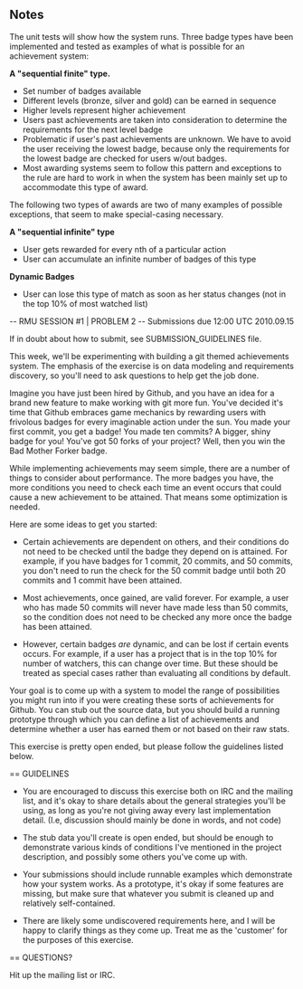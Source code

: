 ## Notes

The unit tests will show how the system runs. Three badge types have been implemented and tested as examples of what 
is possible for an achievement system:

**A "sequential finite" type.** 

- Set number of badges available
- Different levels (bronze, silver and gold) can be earned in sequence
- Higher levels represent higher achievement
- Users past achievements are taken into consideration to determine the requirements for the next level badge
- Problematic if user's past achievements are unknown. We have to avoid the user receiving the lowest badge,
  because only the requirements for the lowest badge are checked for users w/out badges. 
- Most awarding systems seem to follow this pattern and exceptions to the rule are hard to work in when the 
  system has been mainly set up to accommodate this type of award.
  
The following two types of awards are two of many examples of possible exceptions, that seem to make 
special-casing necessary.
  
**A "sequential infinite" type**

- User gets rewarded for every nth of a particular action
- User can accumulate an infinite number of badges of this type
  
**Dynamic Badges**

- User can lose this type of match as soon as her status changes (not in the top 10% of most watched list)



-- RMU SESSION #1 | PROBLEM 2
-- Submissions due 12:00 UTC 2010.09.15

If in doubt about how to submit, see SUBMISSION_GUIDELINES file.

This week, we'll be experimenting with building a git themed achievements
system.  The emphasis of the exercise is on data modeling and requirements
discovery, so you'll need to ask questions to help get the job done.

Imagine you have just been hired by Github, and you have an idea for a brand
new feature to make working with git more fun.  You've decided it's time that
Github embraces game mechanics by rewarding users with frivolous badges for
every imaginable action under the sun.  You made your first commit, you get a
badge!  You made ten commits?  A bigger, shiny badge for you!  You've got 50
forks of your project?  Well, then you win the Bad Mother Forker badge.

While implementing achievements may seem simple, there are a number of things to
consider about performance.  The more badges you have, the more conditions you
need to check each time an event occurs that could cause a new achievement to be
attained.  That means some optimization is needed.

Here are some ideas to get you started:

* Certain achievements are dependent on others, and their conditions do not need
  to be checked until the badge they depend on is attained.  For example, if you
  have badges for 1 commit, 20 commits, and 50 commits, you don't need to run
  the check for the 50 commit badge until both 20 commits and 1 commit have been
  attained.

* Most achievements, once gained, are valid forever.  For example, a user who
  has made 50 commits will never have made less than 50 commits, so the
  condition does not need to be checked any more once the badge has been
  attained.

* However, certain badges *are* dynamic, and can be lost if certain events
  occurs.  For example, if a user has a project that is in the top 10% for 
  number of watchers, this can change over time.  But these should be treated
  as special cases rather than evaluating all conditions by default.

Your goal is to come up with a system to model the range of possibilities you
might run into if you were creating these sorts of achievements for Github.  You
can stub out the source data, but you should build a running prototype through
which you can define a list of achievements and determine whether a user has
earned them or not based on their raw stats.

This exercise is pretty open ended, but please follow the guidelines listed below.

== GUIDELINES

* You are encouraged to discuss this exercise both on IRC and the mailing list,
  and it's okay to share details about the general strategies you'll be using,
  as long as you're not giving away every last implementation detail. (I.e,
  discussion should mainly be done in words, and not code)

* The stub data you'll create is open ended, but should be enough to demonstrate
  various kinds of conditions I've mentioned in the project description, and
  possibly some others you've come up with.

* Your submissions should include runnable examples which demonstrate how your
  system works.  As a prototype, it's okay if some features are missing, but
  make sure that whatever you submit is cleaned up and relatively self-contained.

* There are likely some undiscovered requirements here, and I will be happy to
  clarify things as they come up.  Treat me as the 'customer' for the purposes
  of this exercise.

== QUESTIONS?

Hit up the mailing list or IRC.

